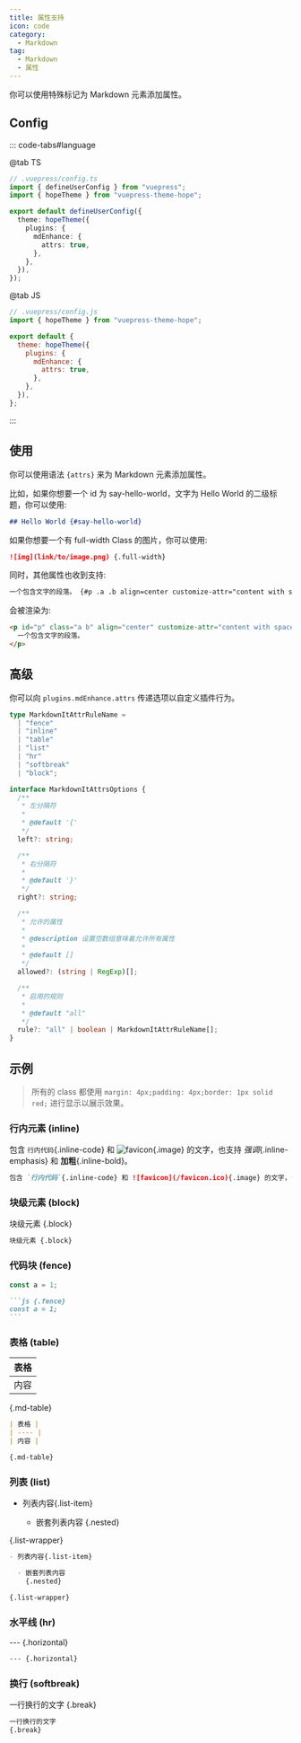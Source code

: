 ```yaml
---
title: 属性支持
icon: code
category:
  - Markdown
tag:
  - Markdown
  - 属性
---
```


你可以使用特殊标记为 Markdown 元素添加属性。

<!-- more -->

## Config

::: code-tabs#language

@tab TS

```ts {8}
// .vuepress/config.ts
import { defineUserConfig } from "vuepress";
import { hopeTheme } from "vuepress-theme-hope";

export default defineUserConfig({
  theme: hopeTheme({
    plugins: {
      mdEnhance: {
        attrs: true,
      },
    },
  }),
});
```

@tab JS

```js {8}
// .vuepress/config.js
import { hopeTheme } from "vuepress-theme-hope";

export default {
  theme: hopeTheme({
    plugins: {
      mdEnhance: {
        attrs: true,
      },
    },
  }),
};
```

:::

## 使用

你可以使用语法 `{attrs}` 来为 Markdown 元素添加属性。

比如，如果你想要一个 id 为 say-hello-world，文字为 Hello World 的二级标题，你可以使用:

```md
## Hello World {#say-hello-world}
```

如果你想要一个有 full-width Class 的图片，你可以使用:

```md
![img](link/to/image.png) {.full-width}
```

同时，其他属性也收到支持:

```md
一个包含文字的段落。 {#p .a .b align=center customize-attr="content with spaces"}
```

会被渲染为:

```html
<p id="p" class="a b" align="center" customize-attr="content with spaces">
  一个包含文字的段落。
</p>
```

## 高级

你可以向 `plugins.mdEnhance.attrs` 传递选项以自定义插件行为。

```ts
type MarkdownItAttrRuleName =
  | "fence"
  | "inline"
  | "table"
  | "list"
  | "hr"
  | "softbreak"
  | "block";

interface MarkdownItAttrsOptions {
  /**
   * 左分隔符
   *
   * @default '{'
   */
  left?: string;

  /**
   * 右分隔符
   *
   * @default '}'
   */
  right?: string;

  /**
   * 允许的属性
   *
   * @description 设置空数组意味着允许所有属性
   *
   * @default []
   */
  allowed?: (string | RegExp)[];

  /**
   * 启用的规则
   *
   * @default "all"
   */
  rule?: "all" | boolean | MarkdownItAttrRuleName[];
}
```

## 示例

> 所有的 class 都使用 `margin: 4px;padding: 4px;border: 1px solid red;` 进行显示以展示效果。

### 行内元素 (inline)

包含 `行内代码`{.inline-code} 和 ![favicon](/favicon.ico){.image} 的文字，也支持 _强调_{.inline-emphasis} 和 **加粗**{.inline-bold}。

```md
包含 `行内代码`{.inline-code} 和 ![favicon](/favicon.ico){.image} 的文字，也支持 _强调_{.inline-emphasis} 和 **加粗**{.inline-bold}。
```

### 块级元素 (block)

块级元素 {.block}

```md
块级元素 {.block}
```

### 代码块 (fence)

```js {.fence}
const a = 1;
```

````md
```js {.fence}
const a = 1;
```
````

### 表格 (table)

| 表格 |
| ---- |
| 内容 |

{.md-table}

```md
| 表格 |
| ---- |
| 内容 |

{.md-table}
```

### 列表 (list)

- 列表内容{.list-item}

  - 嵌套列表内容
    {.nested}

{.list-wrapper}

```md
- 列表内容{.list-item}

  - 嵌套列表内容
    {.nested}

{.list-wrapper}
```

### 水平线 (hr)

--- {.horizontal}

```md
--- {.horizontal}
```

### 换行 (softbreak)

一行换行的文字
{.break}

```md
一行换行的文字
{.break}
```

<style scope>
.block,
.break,
.horizontal,
.image,
.inline-code,
.list-wrapper,
.list-item,
.nested,
.inline-emphasis,
.inline-bold,
.md-table,
.fence {
  margin: 4px;
  padding: 4px;
  border: 1px solid red;
}
</style>
